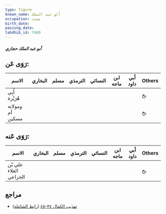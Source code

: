 ```yaml
---
type: figure
known_name: أَبُو عبد الملك
occupation: محدث
birth_date:
passing_date:
tahdhib_id: 7489
---
```

##### أبو عبد الملك حجازي

## رَوَى عَن:
| الاسم            | البخاري | مسلم | الترمذي | النسائي | ابن ماجه | أبي داود | Others |
| ---------------- | ------- | ---- | ------- | ------- | -------- | -------- | ------ |
| أَبِي هُرَيْرة   |         |      |         |         |          |          | بخ     |
| ومولاته أم مسكين |         |      |         |         |          |          | بخ     |
## رَوَى عَنه:
| الاسم                  | البخاري | مسلم | الترمذي | النسائي | ابن ماجه | أبي داود | Others |
| ---------------------- | ------- | ---- | ------- | ------- | -------- | -------- | ------ |
| علي بْن العلاء الخزاعي |         |      |         |         |          |          | بخ     |
## مراجع
- [تهذيب الكمال ٣٤-٤٥](obsidian://open?vault=Tahdhib-al-Kamal&file=Figures/٧٤٨٩-أبو%20عبد%20الملك%20حجازي) ([رابط الشاملة](https://shamela.ws/book/3722/18162))
